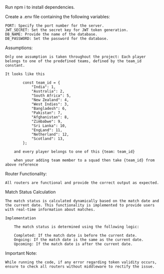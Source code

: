 Run npm i to install dependencies.

Create a .env file containing the following variables:

    PORT: Specify the port number for the server.
    JWT_SECRET: Set the secret key for JWT token generation.
    DB_NAME: Provide the name of the database.
    DB_PASSWORD: Set the password for the database.


Assumptions:

    Only one assumption is taken throughout the project: Each player belongs to one of the predefined teams, defined by the team_id constant.

    It looks like this

            const team_id = {
                "India": 1,
                "Australia": 2,
                "South Africa": 5,
                "New Zealand": 4,
                "West Indies": 3,
                "Bangladesh": 6,
                "Pakistan": 7,
                "Afghanistan": 8,
                "Zimbabwe": 9,
                "Sri Lanka": 10,
                "EngLand": 11,
                "Netherland": 12,
                "Scotland": 13,
            };

        and every player belongs to one of this {team: team_id}

        when your adding team member to a squad then take {team_id} from above reference


Router Functionality:

    All routers are functional and provide the correct output as expected.

Match Status Calculation

    The match status is calculated dynamically based on the match date and the current date. This functionality is implemented to provide users with real-time information about matches.

    Implementation
    
        The match status is determined using the following logic:

        Completed: If the match date is before the current date.
        Ongoing: If the match date is the same as the current date.
        Upcoming: If the match date is after the current date.

Important Note:

    While running the code, if any error regarding token validity occurs, ensure to check all routers without middleware to rectify the issue.